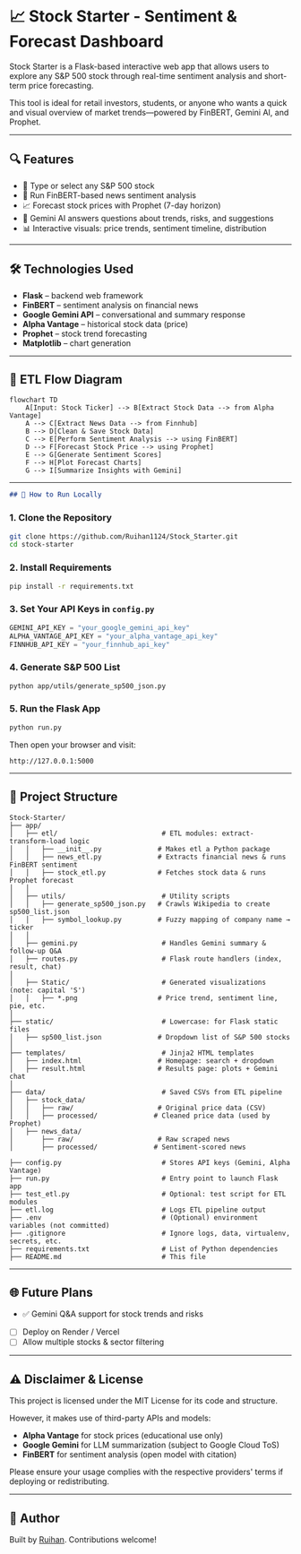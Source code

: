 # 📈 Stock Starter - Sentiment & Forecast Dashboard

Stock Starter is a Flask-based interactive web app that allows users to explore any S\&P 500 stock through real-time sentiment analysis and short-term price forecasting.

This tool is ideal for retail investors, students, or anyone who wants a quick and visual overview of market trends—powered by FinBERT, Gemini AI, and Prophet.

---

## 🔍 Features

* 🔎 Type or select any S\&P 500 stock
* 📰 Run FinBERT-based news sentiment analysis
* 📈 Forecast stock prices with Prophet (7-day horizon)
* 🧠 Gemini AI answers questions about trends, risks, and suggestions
* 📊 Interactive visuals: price trends, sentiment timeline, distribution

---

## 🛠️ Technologies Used

* **Flask** – backend web framework
* **FinBERT** – sentiment analysis on financial news
* **Google Gemini API** – conversational and summary response
* **Alpha Vantage** – historical stock data (price)
* **Prophet** – stock trend forecasting
* **Matplotlib** – chart generation

---

## 🔁 ETL Flow Diagram

```mermaid
flowchart TD
    A[Input: Stock Ticker] --> B[Extract Stock Data --> from Alpha Vantage]
    A --> C[Extract News Data --> from Finnhub]
    B --> D[Clean & Save Stock Data]
    C --> E[Perform Sentiment Analysis --> using FinBERT]
    D --> F[Forecast Stock Price --> using Prophet]
    E --> G[Generate Sentiment Scores]
    F --> H[Plot Forecast Charts]
    G --> I[Summarize Insights with Gemini]
```

---

```markdown
## 🚀 How to Run Locally

```
### 1. Clone the Repository

```bash
git clone https://github.com/Ruihan1124/Stock_Starter.git
cd stock-starter
```

### 2. Install Requirements

```bash
pip install -r requirements.txt
```

### 3. Set Your API Keys in `config.py`

```python
GEMINI_API_KEY = "your_google_gemini_api_key"
ALPHA_VANTAGE_API_KEY = "your_alpha_vantage_api_key"
FINNHUB_API_KEY = "your_finnhub_api_key"
```

### 4. Generate S\&P 500 List

```bash
python app/utils/generate_sp500_json.py
```

### 5. Run the Flask App

```bash
python run.py
```

Then open your browser and visit:

```
http://127.0.0.1:5000
```

---

## 📁 Project Structure

```
Stock-Starter/
├── app/
│   ├── etl/                          # ETL modules: extract-transform-load logic
│   │   ├── __init__.py              # Makes etl a Python package
│   │   ├── news_etl.py              # Extracts financial news & runs FinBERT sentiment
│   │   ├── stock_etl.py             # Fetches stock data & runs Prophet forecast
│   │
│   ├── utils/                        # Utility scripts
│   │   ├── generate_sp500_json.py   # Crawls Wikipedia to create sp500_list.json
│   │   ├── symbol_lookup.py         # Fuzzy mapping of company name → ticker
│   │
│   ├── gemini.py                     # Handles Gemini summary & follow-up Q&A
│   ├── routes.py                     # Flask route handlers (index, result, chat)
│
│   ├── Static/                       # Generated visualizations (note: capital 'S')
│   │   ├── *.png                    # Price trend, sentiment line, pie, etc.
│
├── static/                           # Lowercase: for Flask static files
│   ├── sp500_list.json              # Dropdown list of S&P 500 stocks
│
├── templates/                        # Jinja2 HTML templates
│   ├── index.html                   # Homepage: search + dropdown
│   ├── result.html                  # Results page: plots + Gemini chat
│
├── data/                             # Saved CSVs from ETL pipeline
│   ├── stock_data/
│   │   ├── raw/                     # Original price data (CSV)
│   │   ├── processed/              # Cleaned price data (used by Prophet)
│   ├── news_data/
│       ├── raw/                     # Raw scraped news
│       ├── processed/              # Sentiment-scored news

├── config.py                         # Stores API keys (Gemini, Alpha Vantage)
├── run.py                            # Entry point to launch Flask app
├── test_etl.py                       # Optional: test script for ETL modules
├── etl.log                           # Logs ETL pipeline output
├── .env                              # (Optional) environment variables (not committed)
├── .gitignore                        # Ignore logs, data, virtualenv, secrets, etc.
├── requirements.txt                  # List of Python dependencies
├── README.md                         # This file

```

---

## 🌐 Future Plans

* ✅ Gemini Q\&A support for stock trends and risks
* [ ] Deploy on Render / Vercel
* [ ] Allow multiple stocks & sector filtering

---

## ⚠️ Disclaimer & License

This project is licensed under the MIT License for its code and structure.

However, it makes use of third-party APIs and models:

- **Alpha Vantage** for stock prices (educational use only)
- **Google Gemini** for LLM summarization (subject to Google Cloud ToS)
- **FinBERT** for sentiment analysis (open model with citation)

Please ensure your usage complies with the respective providers' terms if deploying or redistributing.

---

## 🧠 Author

Built by [Ruihan](https://github.com/Ruihan1124). Contributions welcome!
